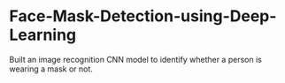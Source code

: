# Face-Mask-Detection-using-Deep-Learning
Built an image recognition CNN model to identify whether a person is wearing a mask or not.
